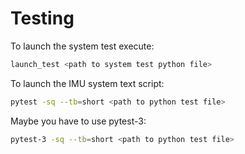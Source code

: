 # Testing

To launch the system test execute:

```bash
launch_test <path to system test python file>
```

To launch the IMU system text script:
```bash
pytest -sq --tb=short <path to python test file>
```

Maybe you have to use pytest-3:
```bash
pytest-3 -sq --tb=short <path to python test file>
```
